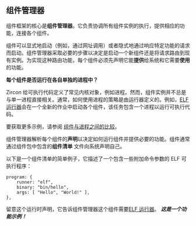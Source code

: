 <!-- ## Component manager -->
## 组件管理器

<!-- The heart of the component framework is the **component manager**. It is
responsible for coordinating the execution of all component instances,
providing them with their capabilities, and intermediating connections between
components. -->
组件框架的核心是**组件管理器**。它负责协调所有组件实例的执行，提供相应的功能，连接各个组件。

<!-- Components can be launched explicitly (from a URL, for example) or implicitly
from a request for a particular capability. Component manager performs the
necessary resolution to determine whether to launch a new component or route
the request to an existing instance. For this routing to take place, every
component must declare any capabilities that it **provides** to the system
and any it **consumes**. -->
组件可以显式地启动（例如，通过网址调用）或者隐式地通过响应特定功能的请求而启动。组件管理器采取必要的步骤以决定是启动一个新组件还是将请求路由到现有实例。为实现这种路由功能，每个组件必须先声明它能**提供**给系统和它需要**使用**的功能。

<aside class="key-point">
  <!-- <b>Does each component run in its own process?</b> -->
  <b>每个组件是否运行在各自单独的进程中？</b>
  <!-- <p>Zircon defines the common kernel objects for runnable code, such as
  processes. However, component instances do not always correlate directly
  with a single process. Often the policy for how these processes are used
  is defined by the runner. For example, the
  <a href="/concepts/components/v2/elf_runner.md">ELF runner</a> launches
  each component into a new job with a process running the executable code.</p> -->
  <p>Zircon 给可执行代码定义了常见内核对象，例如进程。然而，组件实例并不总是与单一进程直接相关。通常，如何使用进程的策略是由运行器定义的。例如，<a href="/concepts/components/v2/elf_runner.md">ELF 运行器</a>会在一个全新的作业中启动各个组件，该任务包含一个进程以运行可执行代码。</p>

  <!-- <p>For more examples, see -->
  <p>要获取更多示例，请参阅
  <!-- <a href="/concepts/components/v2/components_vs_processes.md">components
  vs. processes</a>.</p> -->
  <a href="/concepts/components/v2/components_vs_processes.md">组件与进程之间的比较</a>。</p>
</aside>

<!-- Component manager parses each component's **declaration** to determine how to
run the component and supply the necessary capabilities. Components are
typically declared to the system through a **component manifest** file within
the component's package. -->
组件管理器解析每个组件的**声明**以决定如何运行组件并提供必要的功能。组件通常通过组件包中包含的**组件清单**
文件向系统声明自己。

<!-- Below is a simple example of a component manifest that describes an ELF
executable with some additional command arguments: -->
以下是一个组件清单的简单例子，它描述了一个包含一些附加命令参数的 ELF 可执行程序：

```json5
program: {
    runner: "elf",
    binary: "bin/hello",
    args: [ "Hello", "World!" ],
},
```

<!-- Notice the runtime declaration telling the component manager that this
component requires the [ELF runner](/concepts/components/v2/elf_runner.md).
**_This is an example of a capability!_** -->
留意这个运行时声明，它告诉组件管理器这个组件需要[ELF 运行器](/concepts/components/v2/elf_runner.md)。
**_这是一个功能示例！_**
